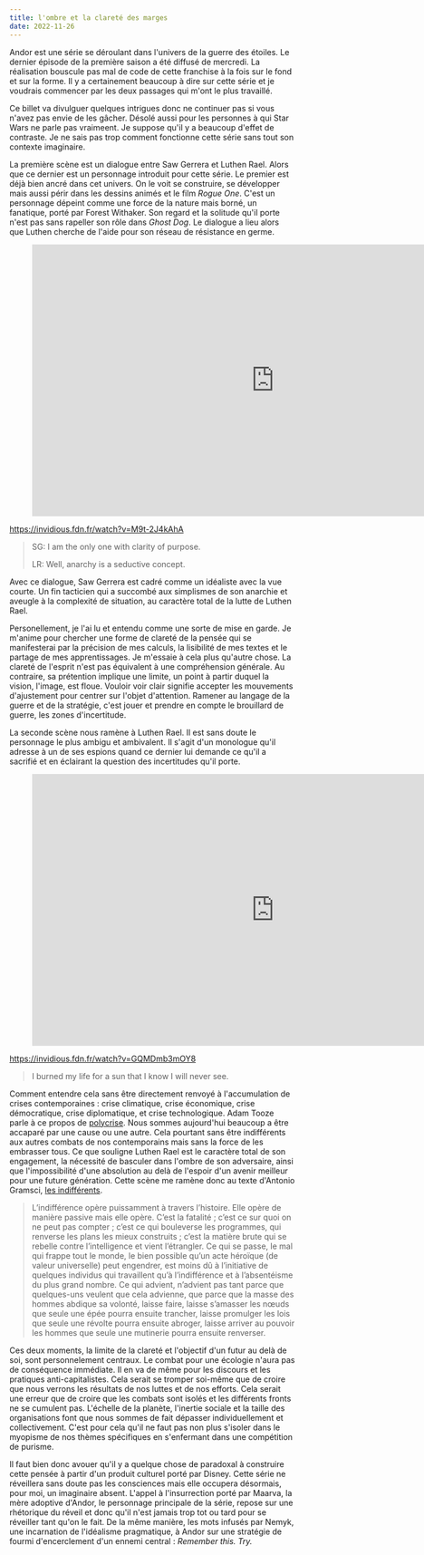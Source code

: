 ```yaml
---
title: l'ombre et la clareté des marges
date: 2022-11-26
---
```


Andor est une série se déroulant dans l'univers de la guerre des étoiles.
Le dernier épisode de la première saison a été diffusé de mercredi.
La réalisation bouscule pas mal de code de cette franchise à la fois sur 
le fond et sur la forme.
Il y a certainement beaucoup à dire sur cette série et je voudrais 
commencer par les deux passages qui m'ont le plus travaillé.

Ce billet va divulguer quelques intrigues donc ne continuer pas si vous 
n'avez pas envie de les gâcher.
Désolé aussi pour les personnes à qui Star Wars ne parle pas vraimeent.
Je suppose qu'il y a beaucoup d'effet de contraste.
Je ne sais pas trop comment fonctionne cette série sans tout son 
contexte imaginaire.

La première scène est un dialogue entre Saw Gerrera et Luthen Rael.
Alors que ce dernier est un personnage introduit pour cette série.
Le premier est déjà bien ancré dans cet univers.
On le voit se construire, se développer mais aussi périr dans les 
dessins animés et le film *Rogue One*.
C'est un personnage dépeint comme une force de la nature mais borné, un 
fanatique, porté par Forest Withaker.
Son regard et la solitude qu'il porte n'est pas sans rapeller son rôle 
dans *Ghost Dog*.
Le dialogue a lieu alors que Luthen cherche de l'aide pour son réseau de 
résistance en germe.

<figure class="iframe-wrapper">
<iframe width="853" height="480" src="https://invidious.fdn.fr/embed/M9t-2J4kAhA" frameborder="0" allowfullscreen></iframe>
</figure>

https://invidious.fdn.fr/watch?v=M9t-2J4kAhA

 > SG: I am the only one with clarity of purpose.
 >
 > LR: Well, anarchy is a seductive concept.

Avec ce dialogue, Saw Gerrera est cadré comme un idéaliste avec la vue 
courte.
Un fin tacticien qui a succombé aux simplismes de son anarchie et 
aveugle à la complexité de situation, au caractère total de la lutte de 
Luthen Rael.

Personellement, je l'ai lu et entendu comme une sorte de mise en garde.
Je m'anime pour chercher une forme de clareté de la pensée qui se 
manifesterai par la précision de mes calculs, la lisibilité de mes 
textes et le partage de mes apprentissages.
Je m'essaie à cela plus qu'autre chose.
La clareté de l'esprit n'est pas équivalent à une compréhension générale.
Au contraire, sa prétention implique une limite, un point à partir 
duquel la vision, l'image, est floue.
Vouloir voir clair signifie accepter les mouvements d'ajustement pour 
centrer sur l'objet d'attention.
Ramener au langage de la guerre et de la stratégie, c'est jouer et 
prendre en compte le brouillard de guerre, les zones d'incertitude.

La seconde scène nous ramène à Luthen Rael.
Il est sans doute le personnage le plus ambigu et ambivalent.
Il s'agit d'un monologue qu'il adresse à un de ses espions quand ce 
dernier lui demande ce qu'il a sacrifié et en éclairant la question des 
incertitudes qu'il porte.

<figure class="iframe-wrapper">
<iframe width="853" height="480" src="https://invidious.fdn.fr/embed/GQMDmb3mOY8" frameborder="0" allowfullscreen></iframe>
</figure>

https://invidious.fdn.fr/watch?v=GQMDmb3mOY8

 > I burned my life for a sun that I know I will never see.

Comment entendre cela sans être directement renvoyé à l'accumulation de 
crises contemporaines : crise climatique, crise économique, crise 
démocratique, crise diplomatique, et crise technologique.
Adam Tooze parle à ce propos de [polycrise][2].
Nous sommes aujourd'hui beaucoup a être accaparé par une cause ou une autre.
Cela pourtant sans être indifférents aux autres combats de nos 
contemporains mais sans la force de les embrasser tous.
Ce que souligne Luthen Rael est le caractère total de son engagement, la 
nécessité de basculer dans l'ombre de son adversaire, ainsi que 
l'impossibilité d'une absolution au delà de l'espoir d'un avenir 
meilleur pour une future génération.
Cette scène me ramène donc au texte d'Antonio Gramsci, [les 
indifférents][1].

 > L’indifférence opère puissamment à travers l’histoire. Elle opère de 
manière passive mais elle opère. C’est la fatalité ; c’est ce sur quoi 
on ne peut pas compter ; c’est ce qui bouleverse les programmes, qui 
renverse les plans les mieux construits ; c’est la matière brute qui se 
rebelle contre l’intelligence et vient l’étrangler. Ce qui se passe, le 
mal qui frappe tout le monde, le bien possible qu’un acte héroïque (de 
valeur universelle) peut engendrer, est moins dû à l’initiative de 
quelques individus qui travaillent qu’à l’indifférence et à 
l’absentéisme du plus grand nombre. Ce qui advient, n’advient pas tant 
parce que quelques-uns veulent que cela advienne, que parce que la masse 
des hommes abdique sa volonté, laisse faire, laisse s’amasser les nœuds 
que seule une épée pourra ensuite trancher, laisse promulger les lois 
que seule une révolte pourra ensuite abroger, laisse arriver au pouvoir 
les hommes que seule une mutinerie pourra ensuite renverser.

Ces deux moments, la limite de la clareté et l'objectif d'un futur au 
delà de soi, sont personnelement centraux.
Le combat pour une écologie n'aura pas de conséquence immédiate.
Il en va de même pour les discours et les pratiques anti-capitalistes.
Cela serait se tromper soi-même que de croire que nous verrons les 
résultats de nos luttes et de nos efforts.
Cela serait une erreur que de croire que les combats sont isolés et les 
différents fronts ne se cumulent pas.
L'échelle de la planète, l'inertie sociale et la taille des 
organisations font que nous sommes de fait dépasser individuellement et 
collectivement.
C'est pour cela qu'il ne faut pas non plus s'isoler dans le myopisme de 
nos thèmes spécifiques en s'enfermant dans une compétition de purisme.

Il faut bien donc avouer qu'il y a quelque chose de paradoxal à 
construire cette pensée à partir d'un produit culturel porté par Disney.
Cette série ne réveillera sans doute pas les consciences mais elle 
occupera désormais, pour moi, un imaginaire absent.
L'appel à l'insurrection porté par Maarva, la mère adoptive d'Andor, le 
personnage principale de la série, repose sur une rhétorique du réveil 
et donc qu'il n'est jamais trop tot ou tard pour se réveiller tant qu'on 
le fait.
De la même manière, les mots infusés par Nemyk, une incarnation de 
l'idéalisme pragmatique, à Andor sur une stratégie de fourmi 
d'encerclement d'un ennemi central : *Remember this. Try.*

[1]: http://cendres.net/2016/03/09/pourquoi_je_hais_l_indifference_gramsci/
[2]: https://substack.com/profile/2779232-adam-tooze

